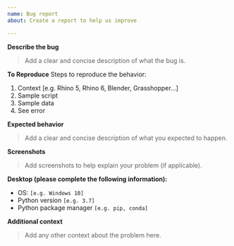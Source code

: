 ```yaml
---
name: Bug report
about: Create a report to help us improve

---
```


**Describe the bug**
> Add a clear and concise description of what the bug is.

**To Reproduce**
Steps to reproduce the behavior:
1. Context [e.g. Rhino 5, Rhino 6, Blender, Grasshopper...]
2. Sample script
3. Sample data
4. See error

**Expected behavior**
> Add a clear and concise description of what you expected to happen.

**Screenshots**
> Add screenshots to help explain your problem (if applicable).

**Desktop (please complete the following information):**
 - OS: `[e.g. Windows 10]`
 - Python version `[e.g. 3.7]`
 - Python package manager `[e.g. pip, conda]`

**Additional context**
> Add any other context about the problem here.
